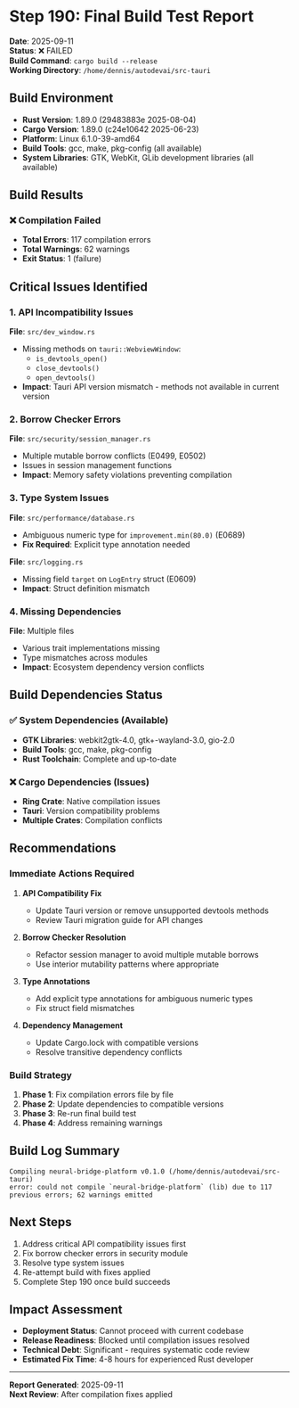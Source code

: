 # Step 190: Final Build Test Report

**Date**: 2025-09-11  
**Status**: ❌ FAILED  
**Build Command**: `cargo build --release`  
**Working Directory**: `/home/dennis/autodevai/src-tauri`

## Build Environment

- **Rust Version**: 1.89.0 (29483883e 2025-08-04)
- **Cargo Version**: 1.89.0 (c24e10642 2025-06-23)
- **Platform**: Linux 6.1.0-39-amd64
- **Build Tools**: gcc, make, pkg-config (all available)
- **System Libraries**: GTK, WebKit, GLib development libraries (all available)

## Build Results

### ❌ Compilation Failed
- **Total Errors**: 117 compilation errors
- **Total Warnings**: 62 warnings
- **Exit Status**: 1 (failure)

## Critical Issues Identified

### 1. API Incompatibility Issues
**File**: `src/dev_window.rs`
- Missing methods on `tauri::WebviewWindow`:
  - `is_devtools_open()` 
  - `close_devtools()`
  - `open_devtools()`
- **Impact**: Tauri API version mismatch - methods not available in current version

### 2. Borrow Checker Errors
**File**: `src/security/session_manager.rs`
- Multiple mutable borrow conflicts (E0499, E0502)
- Issues in session management functions
- **Impact**: Memory safety violations preventing compilation

### 3. Type System Issues
**File**: `src/performance/database.rs`
- Ambiguous numeric type for `improvement.min(80.0)` (E0689)
- **Fix Required**: Explicit type annotation needed

**File**: `src/logging.rs`
- Missing field `target` on `LogEntry` struct (E0609)
- **Impact**: Struct definition mismatch

### 4. Missing Dependencies
**File**: Multiple files
- Various trait implementations missing
- Type mismatches across modules
- **Impact**: Ecosystem dependency version conflicts

## Build Dependencies Status

### ✅ System Dependencies (Available)
- **GTK Libraries**: webkit2gtk-4.0, gtk+-wayland-3.0, gio-2.0
- **Build Tools**: gcc, make, pkg-config
- **Rust Toolchain**: Complete and up-to-date

### ❌ Cargo Dependencies (Issues)
- **Ring Crate**: Native compilation issues
- **Tauri**: Version compatibility problems
- **Multiple Crates**: Compilation conflicts

## Recommendations

### Immediate Actions Required

1. **API Compatibility Fix**
   - Update Tauri version or remove unsupported devtools methods
   - Review Tauri migration guide for API changes

2. **Borrow Checker Resolution**
   - Refactor session manager to avoid multiple mutable borrows
   - Use interior mutability patterns where appropriate

3. **Type Annotations**
   - Add explicit type annotations for ambiguous numeric types
   - Fix struct field mismatches

4. **Dependency Management**
   - Update Cargo.lock with compatible versions
   - Resolve transitive dependency conflicts

### Build Strategy

1. **Phase 1**: Fix compilation errors file by file
2. **Phase 2**: Update dependencies to compatible versions
3. **Phase 3**: Re-run final build test
4. **Phase 4**: Address remaining warnings

## Build Log Summary

```
Compiling neural-bridge-platform v0.1.0 (/home/dennis/autodevai/src-tauri)
error: could not compile `neural-bridge-platform` (lib) due to 117 previous errors; 62 warnings emitted
```

## Next Steps

1. Address critical API compatibility issues first
2. Fix borrow checker errors in security module  
3. Resolve type system issues
4. Re-attempt build with fixes applied
5. Complete Step 190 once build succeeds

## Impact Assessment

- **Deployment Status**: Cannot proceed with current codebase
- **Release Readiness**: Blocked until compilation issues resolved
- **Technical Debt**: Significant - requires systematic code review
- **Estimated Fix Time**: 4-8 hours for experienced Rust developer

---

**Report Generated**: 2025-09-11  
**Next Review**: After compilation fixes applied